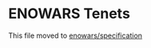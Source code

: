 # ENOWARS Tenets

This file moved to [enowars/specification](https://github.com/enowars/specification)